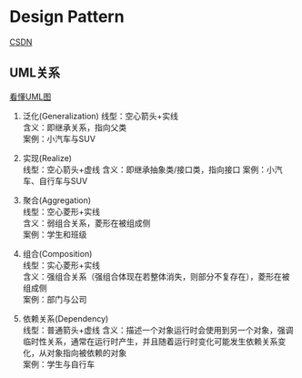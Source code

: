 # Design Pattern   

[CSDN](https://blog.csdn.net/liang19890820/article/details/66974516)

## UML关系    
[看懂UML图](https://design-patterns.readthedocs.io/zh_CN/latest/read_uml.html )    
1. 泛化(Generalization)
线型：空心箭头+实线    
含义：即继承关系，指向父类   
案例：小汽车与SUV    

2. 实现(Realize)    
线型：空心箭头+虚线
含义：即继承抽象类/接口类，指向接口
案例：小汽车、自行车与SUV    

3. 聚合(Aggregation)    
线型：空心菱形+实线    
含义：弱组合关系，菱形在被组成侧    
案例：学生和班级     

4. 组合(Composition)    
线型：实心菱形+实线    
含义：强组合关系（强组合体现在若整体消失，则部分不复存在），菱形在被组成侧    
案例：部门与公司    

5. 依赖关系(Dependency)    
线型：普通箭头+虚线
含义：描述一个对象运行时会使用到另一个对象，强调临时性关系，通常在运行时产生，并且随着运行时变化可能发生依赖关系变化，从对象指向被依赖的对象     
案例：学生与自行车     

    
